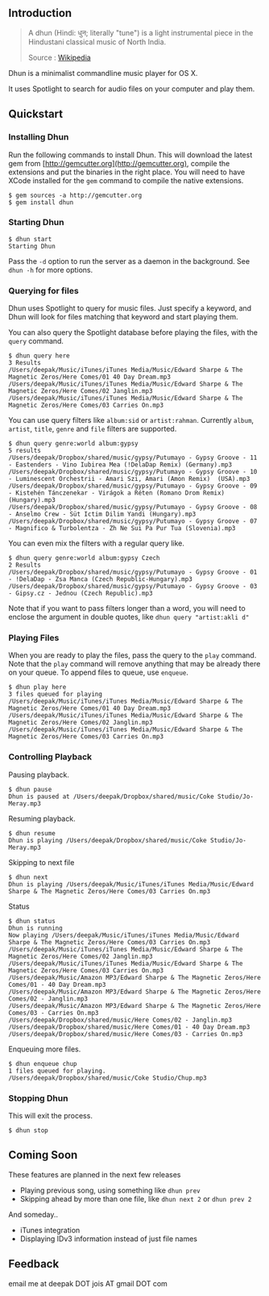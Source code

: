 ## Introduction

> A dhun (Hindi: धुन; literally "tune") is a light instrumental piece in the
> Hindustani classical music of North India.
>
> Source : [Wikipedia](http://en.wikipedia.org/wiki/Dhun)

Dhun is a minimalist commandline music player for OS X.

It uses Spotlight to search for audio files on your computer and play them.

## Quickstart

### Installing Dhun

Run the following commands to install Dhun. This will download the latest gem
from [http://gemcutter.org](http://gemcutter.org), compile the extensions and
put the binaries in the right place. You will need to have XCode installed for
the `gem` command to compile the native extensions.

    $ gem sources -a http://gemcutter.org
    $ gem install dhun

### Starting Dhun

    $ dhun start
    Starting Dhun

Pass the `-d` option to run the server as a daemon in the background. See
`dhun -h` for more options.


### Querying for files

Dhun uses Spotlight to query for music files. Just specify a keyword, and Dhun
will look for files matching that keyword and start playing them.

You can also query the Spotlight database before playing the files, with the 
`query` command.

    $ dhun query here
    3 Results
    /Users/deepak/Music/iTunes/iTunes Media/Music/Edward Sharpe & The Magnetic Zeros/Here Comes/01 40 Day Dream.mp3
    /Users/deepak/Music/iTunes/iTunes Media/Music/Edward Sharpe & The Magnetic Zeros/Here Comes/02 Janglin.mp3
    /Users/deepak/Music/iTunes/iTunes Media/Music/Edward Sharpe & The Magnetic Zeros/Here Comes/03 Carries On.mp3

You can use query filters like `album:sid` or `artist:rahman`. Currently
`album`, `artist`, `title`, `genre` and `file` filters are supported. 

    $ dhun query genre:world album:gypsy
    5 results
    /Users/deepak/Dropbox/shared/music/gypsy/Putumayo - Gypsy Groove - 11 - Eastenders - Vino Iubirea Mea (!DelaDap Remix) (Germany).mp3
    /Users/deepak/Dropbox/shared/music/gypsy/Putumayo - Gypsy Groove - 10 - Luminescent Orchestrii - Amari Szi, Amari (Amon Remix)  (USA).mp3
    /Users/deepak/Dropbox/shared/music/gypsy/Putumayo - Gypsy Groove - 09 - Kistehén Tánczenekar - Virágok a Réten (Romano Drom Remix) (Hungary).mp3
    /Users/deepak/Dropbox/shared/music/gypsy/Putumayo - Gypsy Groove - 08 - Anselmo Crew - Süt Ictim Dilim Yandi (Hungary).mp3
    /Users/deepak/Dropbox/shared/music/gypsy/Putumayo - Gypsy Groove - 07 - Magnifico & Turbolentza - Zh Ne Sui Pa Pur Tua (Slovenia).mp3

You can even mix the filters with a regular query like.

    $ dhun query genre:world album:gypsy Czech
    2 Results
    /Users/deepak/Dropbox/shared/music/gypsy/Putumayo - Gypsy Groove - 01 - !DelaDap - Zsa Manca (Czech Republic-Hungary).mp3
    /Users/deepak/Dropbox/shared/music/gypsy/Putumayo - Gypsy Groove - 03 - Gipsy.cz - Jednou (Czech Republic).mp3

Note that if you want to pass filters longer than a word, you will need to
enclose the argument in double quotes, like `dhun query "artist:akli d"`

### Playing Files

When you are ready to play the files, pass the query to the `play` command.
Note that the `play` command will remove anything that may be already there on
your queue. To append files to queue, use `enqueue`.

    $ dhun play here
    3 files queued for playing
    /Users/deepak/Music/iTunes/iTunes Media/Music/Edward Sharpe & The Magnetic Zeros/Here Comes/01 40 Day Dream.mp3
    /Users/deepak/Music/iTunes/iTunes Media/Music/Edward Sharpe & The Magnetic Zeros/Here Comes/02 Janglin.mp3
    /Users/deepak/Music/iTunes/iTunes Media/Music/Edward Sharpe & The Magnetic Zeros/Here Comes/03 Carries On.mp3

### Controlling Playback

Pausing playback.

    $ dhun pause
    Dhun is paused at /Users/deepak/Dropbox/shared/music/Coke Studio/Jo-Meray.mp3

Resuming playback.

    $ dhun resume
    Dhun is playing /Users/deepak/Dropbox/shared/music/Coke Studio/Jo-Meray.mp3

Skipping to next file

    $ dhun next
    Dhun is playing /Users/deepak/Music/iTunes/iTunes Media/Music/Edward Sharpe & The Magnetic Zeros/Here Comes/03 Carries On.mp3

Status

    $ dhun status
    Dhun is running
    Now playing /Users/deepak/Music/iTunes/iTunes Media/Music/Edward Sharpe & The Magnetic Zeros/Here Comes/03 Carries On.mp3
    /Users/deepak/Music/iTunes/iTunes Media/Music/Edward Sharpe & The Magnetic Zeros/Here Comes/02 Janglin.mp3
    /Users/deepak/Music/iTunes/iTunes Media/Music/Edward Sharpe & The Magnetic Zeros/Here Comes/03 Carries On.mp3
    /Users/deepak/Music/Amazon MP3/Edward Sharpe & The Magnetic Zeros/Here Comes/01 - 40 Day Dream.mp3
    /Users/deepak/Music/Amazon MP3/Edward Sharpe & The Magnetic Zeros/Here Comes/02 - Janglin.mp3
    /Users/deepak/Music/Amazon MP3/Edward Sharpe & The Magnetic Zeros/Here Comes/03 - Carries On.mp3
    /Users/deepak/Dropbox/shared/music/Here Comes/02 - Janglin.mp3
    /Users/deepak/Dropbox/shared/music/Here Comes/01 - 40 Day Dream.mp3
    /Users/deepak/Dropbox/shared/music/Here Comes/03 - Carries On.mp3

Enqueuing more files.

    $ dhun enqueue chup
    1 files queued for playing.
    /Users/deepak/Dropbox/shared/music/Coke Studio/Chup.mp3

### Stopping Dhun

This will exit the process.

    $ dhun stop

## Coming Soon

These features are planned in the next few releases

* Playing previous song, using something like `dhun prev`
* Skipping ahead by more than one file, like `dhun next 2` or `dhun prev 2`

And someday..

* iTunes integration
* Displaying IDv3 information instead of just file names

## Feedback

email me at deepak DOT jois AT gmail DOT com